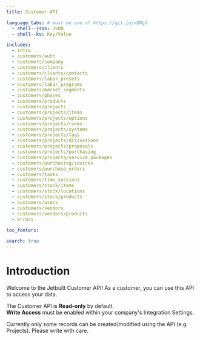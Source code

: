 ```yaml
---
title: Customer API

language_tabs: # must be one of https://git.io/vQNgJ
  - shell--json: JSON
  - shell--kv: Key/Value

includes:
  - intro
  - customers/auth
  - customers/company
  - customers/clients
  - customers/clients/contacts
  - customers/labor_presets
  - customers/labor_programs
  - customers/market_segments
  - customers/phases
  - customers/products
  - customers/projects
  - customers/projects/items
  - customers/projects/options
  - customers/projects/rooms
  - customers/projects/systems
  - customers/projects/tags
  - customers/projects/discussions
  - customers/projects/proposals
  - customers/projects/purchasing
  - customers/projects/service_packages
  - customers/purchasing/sources
  - customers/purchase_orders
  - customers/tasks
  - customers/time_sessions
  - customers/stock/items
  - customers/stock/locations
  - customers/stock/products
  - customers/users
  - customers/vendors
  - customers/vendors/products
  - errors

toc_footers:

search: true
---
```


# Introduction

Welcome to the Jetbuilt Customer API! As a customer, you can use this API to access your data.

<aside class="notice">
  The Customer API is <strong>Read-only</strong> by default.
</aside>

<aside class="notice">
  <strong>Write Access</strong> must be enabled within your company's
  Integration Settings.
</aside>

Currently only some records can be created/modified using the API (e.g. Projects).
Please write with care.
